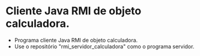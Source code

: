 # Cliente Java RMI de objeto calculadora.

- Programa cliente Java RMI de objeto calculadora.
- Use o repositório "rmi_servidor_calculadora" como o programa servidor.